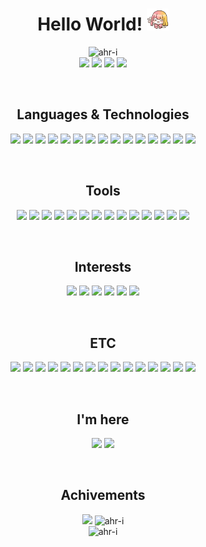 <h1 align="center">
  Hello World!
  <img src="images/hanbyul.png" width="35" />
</h1>

<p align="center">
  <img src="https://komarev.com/ghpvc/?username=ahr-i&label=Profile%20views&color=0a0a0a&style=flat" alt="ahr-i" /><br />
  <img src="https://img.shields.io/badge/Projects-6-blue" />
  <img src="https://img.shields.io/badge/Papers-1-red" />
  <img src="https://img.shields.io/badge/Competitions-5-yellow" />
  <img src="https://img.shields.io/badge/Patents-3-green" />
</p><br />

<h2 align="center">Languages & Technologies</h2>
<p align="center">
  <img src="https://img.shields.io/badge/Go-00ADD8?style=flat-square&logo=go&logoColor=FFFFFF" />
  <img src="https://img.shields.io/badge/Solidity-363636?style=flat-square&logo=solidity&logoColor=FFFFFF" />
  <img src="https://img.shields.io/badge/C++-00599C?style=flat-square&logo=cplusplus&logoColor=FFFFFF" />
  <img src="https://img.shields.io/badge/C-A8B9CC?style=flat-square&logo=c&logoColor=FFFFFF" />
  <img src="https://img.shields.io/badge/Python-3776AB?style=flat-square&logo=python&logoColor=FFFFFF" />
  <img src="https://img.shields.io/badge/PyPy-193440?style=flat-square&logo=pypy&logoColor=FFFFFF" />
  <img src="https://img.shields.io/badge/Spring-6DB33F?style=flat-square&logo=spring&logoColor=FFFFFF" />
  <img src="https://img.shields.io/badge/C%23-512BD4?style=flat-square&logo=csharp&logoColor=FFFFFF" />
  <img src="https://img.shields.io/badge/GNU bash-4EAA25?style=flat-square&logo=gnubash&logoColor=FFFFFF" />
  <img src="https://img.shields.io/badge/Node.js-339933?style=flat-square&logo=nodedotjs&logoColor=FFFFFF" />
  <img src="https://img.shields.io/badge/JavaScript-F7DF1E?style=flat-square&logo=javascript&logoColor=FFFFFF" />
  <img src="https://img.shields.io/badge/HTML5-E34F26?style=flat-square&logo=html5&logoColor=FFFFFF" />
  <img src="https://img.shields.io/badge/CSS3-1572B6?style=flat-square&logo=css3&logoColor=FFFFFF" />
  <img src="https://img.shields.io/badge/Markdown-000000?style=flat-square&logo=markdown&logoColor=FFFFFF" />
  <img src="https://img.shields.io/badge/JSON-000000?style=flat-square&logo=json&logoColor=FFFFFF" />
</p><br />

<h2 align="center">Tools</h2>
<p align="center">
  <img src="https://img.shields.io/badge/Docker-2496ED?style=flat-square&logo=docker&logoColor=FFFFFF" />
  <img src="https://img.shields.io/badge/Web3.js-F16822?style=flat-square&logo=web3dotjs&logoColor=FFFFFF" />
  <img src="https://img.shields.io/badge/Git-F05032?style=flat-square&logo=git&logoColor=FFFFFF" />
  <img src="https://img.shields.io/badge/GitHub-181717?style=flat-square&logo=github&logoColor=FFFFFF" />
  <img src="https://img.shields.io/badge/Unity-000000?style=flat-square&logo=unity&logoColor=FFFFFF" />
  <img src="https://img.shields.io/badge/MySQL-4479A1?style=flat-square&logo=mysql&logoColor=FFFFFF" />
  <img src="https://img.shields.io/badge/SQLite-003B57?style=flat-square&logo=sqlite&logoColor=FFFFFF" />
  <img src="https://img.shields.io/badge/Kali Linux-557C94?style=flat-square&logo=kalilinux&logoColor=FFFFFF" />
  <img src="https://img.shields.io/badge/Visual Studio-5C2D91?style=flat-square&logo=visualstudio&logoColor=FFFFFF" />
  <img src="https://img.shields.io/badge/Visual Studio Code-007ACC?style=flat-square&logo=visualstudiocode&logoColor=FFFFFF" />
  <img src="https://img.shields.io/badge/Intellij IDEA-000000?style=flat-square&logo=intellijidea&logoColor=FFFFFF" />
  <img src="https://img.shields.io/badge/Notion-000000?style=flat-square&logo=notion&logoColor=FFFFFF" />
  <img src="https://img.shields.io/badge/Wireshark-1679A7?style=flat-square&logo=wireshark&logoColor=FFFFFF" />
  <img src="https://img.shields.io/badge/Figma-F24E1E?style=flat-square&logo=figma&logoColor=FFFFFF" />
</p><br />

<h2 align="center">Interests</h2>
<p align="center">
  <img src="https://img.shields.io/badge/Bitcoin-F7931A?style=flat-square&logo=bitcoin&logoColor=FFFFFF" />
  <img src="https://img.shields.io/badge/Ethereum-3C3C3D?style=flat-square&logo=ethereum&logoColor=FFFFFF" />
  <img src="https://img.shields.io/badge/Atom-66595C?style=flat-square&logo=atom&logoColor=FFFFFF" />
  <img src="https://img.shields.io/badge/XRP-25A768?style=flat-square&logo=xrp&logoColor=FFFFFF" />
  <img src="https://img.shields.io/badge/Chromium-4285F4?style=flat-square&logo=googlechrome&logoColor=FFFFFF" />
  <img src="https://img.shields.io/badge/Elastic Search-005571?style=flat-square&logo=elasticsearch&logoColor=FFFFFF" />
</p><br />

<h2 align="center">ETC</h2>
<p align="center">
  <img src="https://img.shields.io/badge/Ableton Live-000000?style=flat-square&logo=abletonlive&logoColor=FFFFFF" />
  <img src="https://img.shields.io/badge/Adobe Photoshop-31A8FF?style=flat-square&logo=adobephotoshop&logoColor=FFFFFF" />
  <img src="https://img.shields.io/badge/Adobe Premiere Pro-9999FF?style=flat-square&logo=adobepremierepro&logoColor=FFFFFF" />
  <img src="https://img.shields.io/badge/Discord-5865F2?style=flat-square&logo=discord&logoColor=FFFFFF" />
  <img src="https://img.shields.io/badge/Gmail-EA4335?style=flat-square&logo=gmail&logoColor=FFFFFF" />
  <img src="https://img.shields.io/badge/Google Docs-4285F4?style=flat-square&logo=googledocs&logoColor=FFFFFF" />
  <img src="https://img.shields.io/badge/Google Sheets-34A853?style=flat-square&logo=googlesheets&logoColor=FFFFFF" />
  <img src="https://img.shields.io/badge/Google Drive-4285F4?style=flat-square&logo=googledrive&logoColor=FFFFFF" />
  <img src="https://img.shields.io/badge/Microsoft Excel-217346?style=flat-square&logo=microsoftexcel&logoColor=FFFFFF" />
  <img src="https://img.shields.io/badge/Microsoft Outlook-0078D4?style=flat-square&logo=microsoftoutlook&logoColor=FFFFFF" />
  <img src="https://img.shields.io/badge/Microsoft PowerPoint-B7472A?style=flat-square&logo=microsoftpowerpoint&logoColor=FFFFFF" />
  <img src="https://img.shields.io/badge/Microsoft Visio-3955A3?style=flat-square&logo=microsoftvisio&logoColor=FFFFFF" />
  <img src="https://img.shields.io/badge/Microsoft Word-2B579A?style=flat-square&logo=microsoftword&logoColor=FFFFFF" />
  <img src="https://img.shields.io/badge/MacOS-000000?style=flat-square&logo=macos&logoColor=FFFFFF" />
  <img src="https://img.shields.io/badge/Windows-0078D4?style=flat-square&logo=windows&logoColor=FFFFFF" />
</p><br />

<h2 align="center">I'm here</h2>
<p align="center">
  <a href="https://x.com/a__hri" target="_blank"><img src="https://img.shields.io/badge/x-000000?style=for-the-badge&logo=x&logoColor=FFFFFF" /></a>
  <a href="https://github.com/ahr-i" target="_blank"><img src="https://img.shields.io/badge/GitHub-181717?style=for-the-badge&logo=github&logoColor=FFFFFF" /></a>
</p><br />

<h2 align="center">Achivements</h2>
<p align="center">
  <!--
  <img height="150" src="http://mazassumnida.wtf/api/v2/generate_badge?boj=a_hri"/><br/>
  -->
  <img height="150" src="https://github-readme-stats.vercel.app/api?username=ahr-i&show_icons=true&theme=midnight-purple" />
  <img height="150" src="https://github-readme-streak-stats.herokuapp.com/?user=ahr-i&theme=midnight-purple" alt="ahr-i" /><br />
  <img height="190" src="https://github-profile-trophy.vercel.app/?username=ahr-i&theme=darkhub" alt="ahr-i" />
</p>
